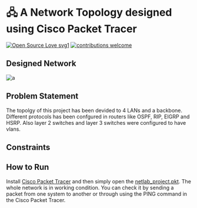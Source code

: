# 🖧 A Network Topology designed using Cisco Packet Tracer

[![Open Source Love svg1](https://badges.frapsoft.com/os/v1/open-source.svg?v=103)](#)
[![contributions welcome](https://img.shields.io/badge/contributions-welcome-brightgreen.svg?style=flat&label=Contributions&colorA=red&colorB=black	)](#)



## Designed Network
![a](../network-screenshot.PNG)


## Problem Statement
The topolgy of this project has been devided to 4 LANs and a backbone. Different protocols has been confgured in routers like OSPF, RIP, EIGRP and HSRP.
Also layer 2 switches and layer 3 switches were configured to have vlans.


## Constraints


## How to Run
Install [Cisco Packet Tracer](https://www.netacad.com/courses/packet-tracer) and then simply open the [netlab_project.pkt](../netlab%20project.pkt). The whole network is in working condition. You can check it by sending a packet from one system to another or through using the PING command in the Cisco Packet Tracer.







